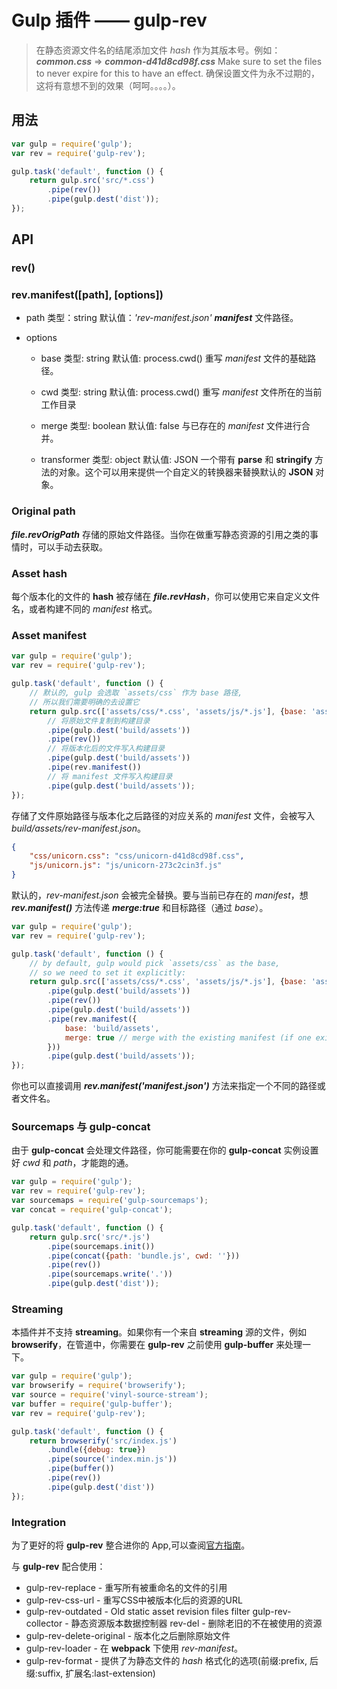 # Gulp 插件 —— gulp-rev

> 在静态资源文件名的结尾添加文件 *hash* 作为其版本号。例如：***common.css*** => ***common-d41d8cd98f.css***
Make sure to set the files to never expire for this to have an effect.
确保设置文件为永不过期的，这将有意想不到的效果（呵呵。。。。）。

## 用法

```javascript
var gulp = require('gulp');
var rev = require('gulp-rev');

gulp.task('default', function () {
    return gulp.src('src/*.css')
        .pipe(rev())
        .pipe(gulp.dest('dist'));
});
```

## API

### rev()

### rev.manifest([path], [options])

- path
类型：string
默认值：*'rev-manifest.json'*
***manifest*** 文件路径。

- options
    - base
类型: string
默认值: process.cwd()
重写 *manifest* 文件的基础路径。

    - cwd
类型: string
默认值: process.cwd()
重写 *manifest* 文件所在的当前工作目录

    - merge
类型: boolean
默认值: false
与已存在的 *manifest* 文件进行合并。

    - transformer
类型: object
默认值: JSON
一个带有 **parse** 和 **stringify** 方法的对象。这个可以用来提供一个自定义的转换器来替换默认的 **JSON** 对象。

### Original path
***file.revOrigPath*** 存储的原始文件路径。当你在做重写静态资源的引用之类的事情时，可以手动去获取。

### Asset hash
每个版本化的文件的 **hash** 被存储在 ***file.revHash***，你可以使用它来自定义文件名，或者构建不同的 *manifest* 格式。

### Asset manifest
```javascript
var gulp = require('gulp');
var rev = require('gulp-rev');

gulp.task('default', function () {
    // 默认的, gulp 会选取 `assets/css` 作为 base 路径,
    // 所以我们需要明确的去设置它
    return gulp.src(['assets/css/*.css', 'assets/js/*.js'], {base: 'assets'})
        // 将原始文件复制到构建目录
        .pipe(gulp.dest('build/assets'))
        .pipe(rev())
        // 将版本化后的文件写入构建目录
        .pipe(gulp.dest('build/assets'))
        .pipe(rev.manifest())
        // 将 manifest 文件写入构建目录
        .pipe(gulp.dest('build/assets'));
});
```
存储了文件原始路径与版本化之后路径的对应关系的 *manifest* 文件，会被写入 *build/assets/rev-manifest.json*。
```json
{
    "css/unicorn.css": "css/unicorn-d41d8cd98f.css",
    "js/unicorn.js": "js/unicorn-273c2cin3f.js"
}
```
默认的，*rev-manifest.json* 会被完全替换。要与当前已存在的 *manifest*，想 ***rev.manifest()*** 方法传递 ***merge:true*** 和目标路径（通过 *base*）。
```javascript
var gulp = require('gulp');
var rev = require('gulp-rev');

gulp.task('default', function () {
    // by default, gulp would pick `assets/css` as the base,
    // so we need to set it explicitly:
    return gulp.src(['assets/css/*.css', 'assets/js/*.js'], {base: 'assets'})
        .pipe(gulp.dest('build/assets'))
        .pipe(rev())
        .pipe(gulp.dest('build/assets'))
        .pipe(rev.manifest({
            base: 'build/assets',
            merge: true // merge with the existing manifest (if one exists)
        }))
        .pipe(gulp.dest('build/assets'));
});
```
你也可以直接调用 ***rev.manifest('manifest.json')*** 方法来指定一个不同的路径或者文件名。

### Sourcemaps 与 gulp-concat
由于 **gulp-concat** 会处理文件路径，你可能需要在你的 **gulp-concat** 实例设置好 *cwd* 和 *path*，才能跑的通。
```javascript
var gulp = require('gulp');
var rev = require('gulp-rev');
var sourcemaps = require('gulp-sourcemaps');
var concat = require('gulp-concat');

gulp.task('default', function () {
    return gulp.src('src/*.js')
        .pipe(sourcemaps.init())
        .pipe(concat({path: 'bundle.js', cwd: ''}))
        .pipe(rev())
        .pipe(sourcemaps.write('.'))
        .pipe(gulp.dest('dist'));
```

### Streaming

本插件并不支持 **streaming**。如果你有一个来自 **streaming** 源的文件，例如 **browserify**，在管道中，你需要在 **gulp-rev** 之前使用 **gulp-buffer** 来处理一下。

```javascript
var gulp = require('gulp');
var browserify = require('browserify');
var source = require('vinyl-source-stream');
var buffer = require('gulp-buffer');
var rev = require('gulp-rev');

gulp.task('default', function () {
    return browserify('src/index.js')
        .bundle({debug: true})
        .pipe(source('index.min.js'))
        .pipe(buffer())
        .pipe(rev())
        .pipe(gulp.dest('dist'))
});
```


### Integration
为了更好的将 **gulp-rev** 整合进你的 App,可以查阅[官方指南](https://github.com/sindresorhus/gulp-rev/blob/master/integration.md)。

与 **gulp-rev** 配合使用：

- gulp-rev-replace - 重写所有被重命名的文件的引用
- gulp-rev-css-url - 重写CSS中被版本化后的资源的URL
- gulp-rev-outdated - Old static asset revision files filter
gulp-rev-collector - 静态资源版本数据控制器
rev-del - 删除老旧的不在被使用的资源
- gulp-rev-delete-original - 版本化之后删除原始文件
- gulp-rev-loader - 在 **webpack** 下使用 *rev-manifest*。
- gulp-rev-format - 提供了为静态文件的 *hash* 格式化的选项(前缀:prefix, 后缀:suffix, 扩展名:last-extension)




